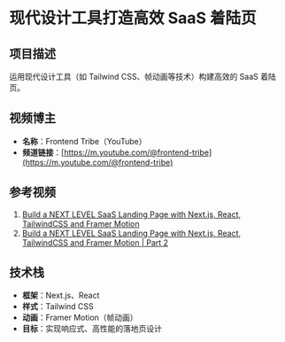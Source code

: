 # 现代设计工具打造高效 SaaS 着陆页

## 项目描述
运用现代设计工具（如 Tailwind CSS、帧动画等技术）构建高效的 SaaS 着陆页。

## 视频博主
- **名称**：Frontend Tribe（YouTube）
- **频道链接**：[https://m.youtube.com/@frontend-tribe](https://m.youtube.com/@frontend-tribe)

## 参考视频
1. [Build a NEXT LEVEL SaaS Landing Page with Next.js, React, TailwindCSS and Framer Motion](https://www.youtube.com/watch?v=ZZqIR0ru0I4)
2. [Build a NEXT LEVEL SaaS Landing Page with Next.js, React, TailwindCSS and Framer Motion | Part 2](https://m.youtube.com/watch?v=ivAq5lJfpnM&pp=0gcJCR4Bo7VqN5tD)

## 技术栈
- **框架**：Next.js、React
- **样式**：Tailwind CSS
- **动画**：Framer Motion（帧动画）
- **目标**：实现响应式、高性能的落地页设计


